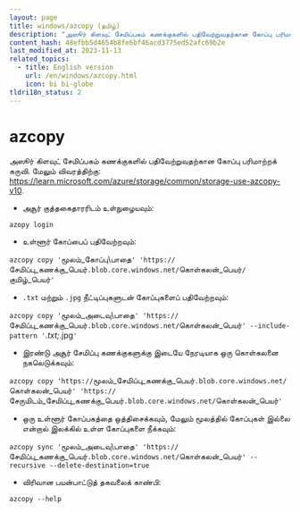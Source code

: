 ```yaml
---
layout: page
title: windows/azcopy (தமிழ்)
description: "அஸூர் கிளவுட் சேமிப்பகம் கணக்குகளில் பதிவேற்றுவதற்கான கோப்பு பரிமாற்றக் கருவி."
content_hash: 48efbb5d4654b8fe6bf46acd3775ed52afc69b2e
last_modified_at: 2023-11-13
related_topics:
  - title: English version
    url: /en/windows/azcopy.html
    icon: bi bi-globe
tldri18n_status: 2
---
```

# azcopy

அஸூர் கிளவுட் சேமிப்பகம் கணக்குகளில் பதிவேற்றுவதற்கான கோப்பு பரிமாற்றக் கருவி.
மேலும் விவரத்திற்கு: <https://learn.microsoft.com/azure/storage/common/storage-use-azcopy-v10>.

- அசூர் குத்தகைதாரரிடம் உள்நுழையவும்:

`azopy login`

- உள்ளூர் கோப்பைப் பதிவேற்றவும்:

`azcopy copy '`<span class="tldr-var badge badge-pill bg-dark-lm bg-white-dm text-white-lm text-dark-dm font-weight-bold">மூலம்_கோப்பு\பாதை</span>`' 'https://`<span class="tldr-var badge badge-pill bg-dark-lm bg-white-dm text-white-lm text-dark-dm font-weight-bold">சேமிப்பு_கணக்கு_பெயர்</span>`.blob.core.windows.net/`<span class="tldr-var badge badge-pill bg-dark-lm bg-white-dm text-white-lm text-dark-dm font-weight-bold">கொள்கலன்_பெயர்</span>`/`<span class="tldr-var badge badge-pill bg-dark-lm bg-white-dm text-white-lm text-dark-dm font-weight-bold">குமிழ்_பெயர்</span>`'`

- `.txt` மற்றும் `.jpg` நீட்டிப்புகளுடன் கோப்புகளைப் பதிவேற்றவும்:

`azcopy copy '`<span class="tldr-var badge badge-pill bg-dark-lm bg-white-dm text-white-lm text-dark-dm font-weight-bold">மூலம்_அடைவு\பாதை</span>`' 'https://`<span class="tldr-var badge badge-pill bg-dark-lm bg-white-dm text-white-lm text-dark-dm font-weight-bold">சேமிப்பு_கணக்கு_பெயர்</span>`.blob.core.windows.net/`<span class="tldr-var badge badge-pill bg-dark-lm bg-white-dm text-white-lm text-dark-dm font-weight-bold">கொள்கலன்_பெயர்</span>`' --include-pattern '`<span class="tldr-var badge badge-pill bg-dark-lm bg-white-dm text-white-lm text-dark-dm font-weight-bold">*.txt;*.jpg</span>`'`

- இரண்டு அசூர் சேமிப்பு கணக்குகளுக்கு இடையே நேரடியாக ஒரு கொள்கலனை நகலெடுக்கவும்:

`azcopy copy 'https://`<span class="tldr-var badge badge-pill bg-dark-lm bg-white-dm text-white-lm text-dark-dm font-weight-bold">மூலம்_சேமிப்பு_கணக்கு_பெயர்</span>`.blob.core.windows.net/`<span class="tldr-var badge badge-pill bg-dark-lm bg-white-dm text-white-lm text-dark-dm font-weight-bold">கொள்கலன்_பெயர்</span>`' 'https://`<span class="tldr-var badge badge-pill bg-dark-lm bg-white-dm text-white-lm text-dark-dm font-weight-bold">சேருமிடம்_சேமிப்பு_கணக்கு_பெயர்</span>`.blob.core.windows.net/`<span class="tldr-var badge badge-pill bg-dark-lm bg-white-dm text-white-lm text-dark-dm font-weight-bold">கொள்கலன்_பெயர்</span>`'`

- ஒரு உள்ளூர் கோப்பகத்தை ஒத்திசைக்கவும், மேலும் மூலத்தில் கோப்புகள் இல்லை என்றால் இலக்கில் உள்ள கோப்புகளை நீக்கவும்:

`azcopy sync '`<span class="tldr-var badge badge-pill bg-dark-lm bg-white-dm text-white-lm text-dark-dm font-weight-bold">மூலம்_அடைவு\பாதை</span>`' 'https://`<span class="tldr-var badge badge-pill bg-dark-lm bg-white-dm text-white-lm text-dark-dm font-weight-bold">சேமிப்பு_கணக்கு_பெயர்</span>`.blob.core.windows.net/`<span class="tldr-var badge badge-pill bg-dark-lm bg-white-dm text-white-lm text-dark-dm font-weight-bold">கொள்கலன்_பெயர்</span>`' --recursive --delete-destination=true`

- விரிவான பயன்பாட்டுத் தகவலைக் காண்பி:

`azcopy --help`
